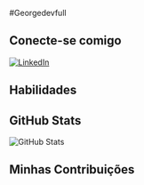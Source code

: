 #Georgedevfull

## Conecte-se comigo

[![LinkedIn](https://img.shields.io/badge/LinkedIn-000?style=for-the-badge&logo=linkedin&logoColor=0E76A8)](https://www.linkedin.com/in/george-ferreira-de-souza-49484792//)

## Habilidades

## GitHub Stats
![GitHub Stats](https://github-readme-stats.vercel.app/api?username=Georgedevfull&theme=transparent&bg_color=000&border_color=30A3DC&show_icons=true&icon_color=30A3DC&title_color=E94D5F&text_color=FFF)

## Minhas Contribuições
